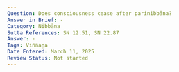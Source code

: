 ```yaml
---
Question: Does consciousness cease after parinibbāna?
Answer in Brief: -
Category: Nibbāna
Sutta References: SN 12.51, SN 22.87
Answer: -
Tags: Viññāṇa
Date Entered: March 11, 2025
Review Status: Not started
---
```


